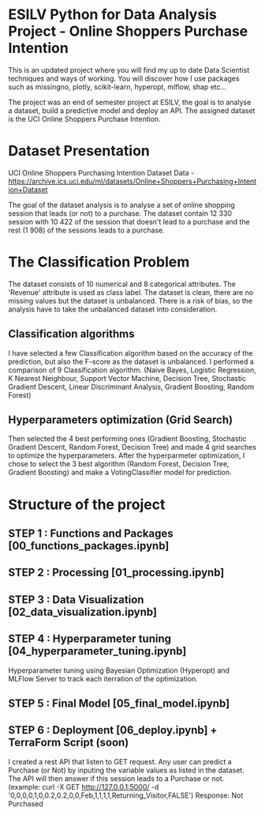 # ESILV Python for Data Analysis Project - Online Shoppers Purchase Intention
This is an updated project where you will find my up to date Data Scientist techniques and ways of working. You will discover how I use packages such as missingno, plotly, scikit-learn, hyperopt, mlflow, shap etc...

The project was an end of semester project at ESILV, the goal is to analyse a dataset, build a predictive model and deploy an API. The assigned dataset is the UCI Online Shoppers Purchase Intention.

# Dataset Presentation
UCI Online Shoppers Purchasing Intention Dataset Data - https://archive.ics.uci.edu/ml/datasets/Online+Shoppers+Purchasing+Intention+Dataset

The goal of the dataset analysis is to analyse a set of online shopping session that leads (or not) to a purchase.
The dataset contain 12 330 session with 10 422 of the session that doesn't lead to a purchase and the rest (1 908) of the sessions leads to a purchase.

# The Classification Problem
The dataset consists of 10 numerical and 8 categorical attributes. The 'Revenue' attribute is used as class label. The dataset is clean, there are no missing values but the dataset is unbalanced. There is a risk of bias, so the analysis have to take the unbalanced dataset into consideration.

## Classification algorithms
I have selected a few Classification algorithm based on the accuracy of the prediction, but also the F-score as the dataset is unbalanced.
I performed a comparison of 9 Classification algorithm. (Naive Bayes, Logistic Regression, K Nearest Neighbour, Support Vector Machine, Decision Tree, Stochastic Gradient Descent, Linear Discriminant Analysis, Gradient Boosting, Random Forest)

## Hyperparameters optimization (Grid Search)
Then selected the 4 best performing ones (Gradient Boosting, Stochastic Gradient Descent, Random Forest, Decision Tree) and made 4 grid searches to optimize the hyperparameters.
After the hyperparmeter optimization, I chose to select the 3 best algorithm (Random Forest, Decision Tree, Gradient Boosting) and make a VotingClassifier model for prediction.

# Structure of the project

## STEP 1 : Functions and Packages [00_functions_packages.ipynb]

## STEP 2 : Processing [01_processing.ipynb]

## STEP 3 : Data Visualization [02_data_visualization.ipynb]

## STEP 4 : Hyperparameter tuning [04_hyperparameter_tuning.ipynb]
Hyperparameter tuning using Bayesian Optimization (Hyperopt) and MLFlow Server to track each iterration of the optimization.

## STEP 5 : Final Model [05_final_model.ipynb]

## STEP 6 : Deployment [06_deploy.ipynb] + TerraForm Script (soon)

I created a rest API that listen to GET request. Any user can predict a Purchase (or Not) by inputing the variable values as listed in the dataset. The API will then answer if this session leads to a Purchase or not.
(example: curl -X GET http://127.0.0.1:5000/ -d '0,0,0,0,1,0,0.2,0.2,0,0,Feb,1,1,1,1,Returning_Visitor,FALSE')
Response: Not Purchased